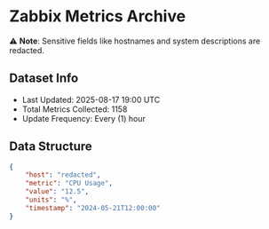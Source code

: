 # Zabbix Metrics Archive

⚠️ **Note**: Sensitive fields like hostnames and system descriptions are redacted.

## Dataset Info
- Last Updated: 2025-08-17 19:00 UTC
- Total Metrics Collected: 1158
- Update Frequency: Every (1) hour

## Data Structure
```json
{
    "host": "redacted",
    "metric": "CPU Usage",
    "value": "12.5",
    "units": "%",
    "timestamp": "2024-05-21T12:00:00"
}
```
